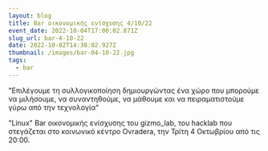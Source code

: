 ```yaml
---
layout: blog
title: Bar οικονομικής ενίσχυσης 4/10/22
event_date: 2022-10-04T17:00:02.871Z
slug_url: bar-4-10-22
date: 2022-10-02T14:38:02.927Z
thumbnail: /images/bar-04-10-22.jpg
tags:
  - bar
---
```

"Επιλέγουμε τη συλλογικοποίηση δημιουργώντας ένα χώρο που μπορούμε να μιλήσουμε, να συναντηθούμε, να μάθουμε και να πειραματιστούμε γύρω από την τεχνολογία"

"Linux" Bar οικονομικής ενίσχυσης του gizmo_lab, του hacklab που στεγάζεται στο κοινωνικό κέντρο Ovradera, την Τρίτη 4 Οκτωβρίου από τις 20:00.